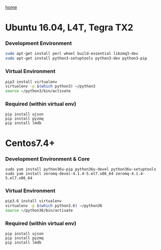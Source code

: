 [home](https://github.com/kelceydamage/rtl/blob/master/README.md)
# Ubuntu 16.04, L4T, Tegra TX2

### Development Environment
```bash
sudo apt-get install perl wheel build-essential libzmq3-dev
sudo apt-get install python3-setuptools python3-dev python3-pip
```

### Virtual Environment
```bash
pip3 install virtualenv
virtualenv -p $(which python3) ~/python3
source ~/python3/bin/activate
```

### Required (within virtual env)
```
pip install ujson
pip install pyzmq
pip install lmdb
```

# Centos7.4+

### Development Environment & Core
```
sudo yum install python36u-pip python36u-devel python36u-setuptools
sudo yum install zeromq-devel-4.1.4-5.el7.x86_64 zeromq-4.1.4-5.el7.x86_64
```

### Virtual Environment
```bash
pip3.6 install virtualenv
virtualenv -p $(which python3.6) ~/python36
source ~/python36/bin/activate
```

### Required (within virtual env)
```
pip install ujson
pip install pyzmq
pip install lmdb
```
